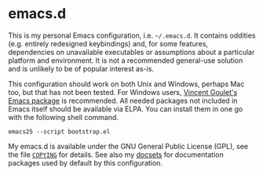 emacs.d
=======

This is my personal Emacs configuration, i.e. `~/.emacs.d`. It contains
oddities (e.g. entirely redesigned keybindings) and, for some features,
dependencies on unavailable executables or assumptions about a
particular platform and environment. It is not a recommended general-use
solution and is unlikely to be of popular interest as-is.

This configuration should work on both Unix and Windows, perhaps Mac
too, but that has not been tested. For Windows users,
[Vincent Goulet's Emacs package][1] is recommended. All needed packages
not included in Emacs itself should be available via ELPA. You can
install them in one go with the following shell command.

    emacs25 --script bootstrap.el

My emacs.d is available under the GNU General Public License (GPL), see
the file [`COPYING`](COPYING) for details. See also my [docsets][2] for
documentation packages used by default by this configuration.

[1]: https://vigou3.github.io/emacs-modified-windows/
[2]: https://github.com/otsaloma/docsets
